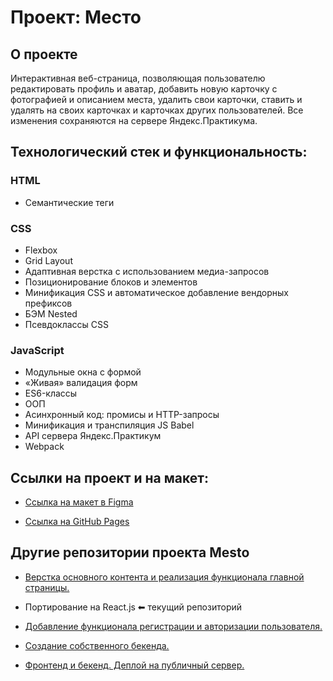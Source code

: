 # Проект: Место 
## О проекте
Интерактивная веб-страница, позволяющая пользователю редактировать профиль и аватар, добавить новую карточку с фотографией и описанием места, удалить свои карточки, ставить и удалять на своих карточках и карточках других пользователей. Все изменения сохраняются на сервере Яндекс.Практикума.
## Технологический стек и функциональность:
### HTML
- Семантические теги
### CSS
- Flexbox
- Grid Layout
- Адаптивная верстка с использованием медиа-запросов
- Позиционирование блоков и элементов
- Минификация CSS и автоматическое добавление вендорных префиксов
- БЭМ Nested
- Псевдоклассы CSS
### JavaScript
- Модульные окна с формой
- «Живая» валидация форм
- ES6-классы
- ООП
- Асинхронный код: промисы и HTTP-запросы
- Минификация и транспиляция JS Babel
- API сервера Яндекс.Практикум
- Webpack

## Ссылки на проект и на макет:
* [Ссылка на макет в Figma](https://www.figma.com/file/2cn9N9jSkmxD84oJik7xL7/JavaScript.-Sprint-4?node-id=0%3A1)

* [Ссылка на GitHub Pages](https://ruslanvoronov.github.io/mesto)

## Другие репозитории проекта Mesto

* [Верстка основного контента и реализация функционала главной страницы.](https://github.com/RuslanVoronov/mesto) 

* Портирование на React.js ⬅ текущий репозиторий
 
* [Добавление функционала регистрации и авторизации пользователя.](https://github.com/RuslanVoronov/react-mesto-auth)

* [Создание собственного бекенда.](https://github.com/RuslanVoronov/express-mesto-gha)

* [Фронтенд и бекенд. Деплой на публичный сервер.](https://github.com/RuslanVoronov/react-mesto-api-full-gha)
